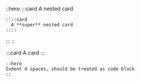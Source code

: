::hero
  :::card
    A nested card

    ::::card
      A **super** nested card
    ::::
  :::
::

:::card
  A card
:::

    ::hero
    Indent 4 spaces, should be treated as code block
    ::

